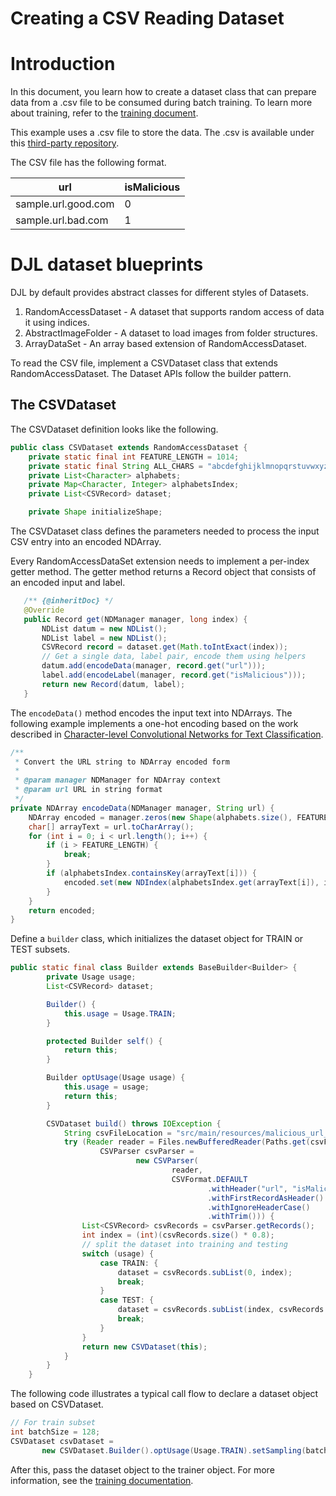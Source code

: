 # Creating a CSV Reading Dataset

# Introduction
In this document, you learn how to create a dataset class that can prepare data from a .csv file to be consumed during batch training. To learn more about training, refer to the [training document](training_model.md).

This example uses a .csv file to store the data. The .csv is available under this [third-party repository](https://github.com/incertum/cyber-matrix-ai/tree/master/Malicious-URL-Detection-Deep-Learning).

The CSV file has the following format.

|url   | isMalicious  |
|---|---|
| sample.url.good.com  | 0  |
| sample.url.bad.com  | 1  |


# DJL dataset blueprints

DJL by default provides abstract classes for different styles of Datasets.

1. RandomAccessDataset - A dataset that supports random access of data it using indices.
2. AbstractImageFolder - A dataset to load images from folder structures.
3. ArrayDataSet - An array based extension of RandomAccessDataset.

To read the CSV file, implement a CSVDataset class that extends RandomAccessDataset. The Dataset APIs follow the builder pattern.

## The CSVDataset


The CSVDataset definition looks like the following.


```java
public class CSVDataset extends RandomAccessDataset {
    private static final int FEATURE_LENGTH = 1014;
    private static final String ALL_CHARS = "abcdefghijklmnopqrstuvwxyz0123456789-,;.!?:'\"/\\|_@#$%^&*~`+ =<>()[]{}";
    private List<Character> alphabets;
    private Map<Character, Integer> alphabetsIndex;
    private List<CSVRecord> dataset;

    private Shape initializeShape;
```

The CSVDataset class defines the parameters needed to process the input CSV entry into an encoded NDArray.

Every RandomAccessDataSet extension needs to implement a per-index getter method. The getter method returns a Record object that consists of an encoded input and label.

 ```java
    /** {@inheritDoc} */
    @Override
    public Record get(NDManager manager, long index) {
        NDList datum = new NDList();
        NDList label = new NDList();
        CSVRecord record = dataset.get(Math.toIntExact(index));
        // Get a single data, label pair, encode them using helpers
        datum.add(encodeData(manager, record.get("url")));
        label.add(encodeLabel(manager, record.get("isMalicious")));
        return new Record(datum, label);
    }
```

The ```encodeData()```  method encodes the input text into NDArrays. The following example implements a one-hot encoding based on the work described in [Character-level Convolutional Networks for Text Classification](https://arxiv.org/abs/1509.01626).

```java
/**
 * Convert the URL string to NDArray encoded form
 *
 * @param manager NDManager for NDArray context
 * @param url URL in string format
 */
private NDArray encodeData(NDManager manager, String url) {
    NDArray encoded = manager.zeros(new Shape(alphabets.size(), FEATURE_LENGTH));
    char[] arrayText = url.toCharArray();
    for (int i = 0; i < url.length(); i++) {
        if (i > FEATURE_LENGTH) {
            break;
        }
        if (alphabetsIndex.containsKey(arrayText[i])) {
            encoded.set(new NDIndex(alphabetsIndex.get(arrayText[i]), i), 1);
        }
    }
    return encoded;
}
```

Define  a ```builder``` class, which initializes the dataset object for TRAIN or TEST subsets.

```java
public static final class Builder extends BaseBuilder<Builder> {
        private Usage usage;
        List<CSVRecord> dataset;

        Builder() {
            this.usage = Usage.TRAIN;
        }

        protected Builder self() {
            return this;
        }

        Builder optUsage(Usage usage) {
            this.usage = usage;
            return this;
        }

        CSVDataset build() throws IOException {
            String csvFileLocation = "src/main/resources/malicious_url_data.csv";
            try (Reader reader = Files.newBufferedReader(Paths.get(csvFileLocation));
                    CSVParser csvParser =
                            new CSVParser(
                                    reader,
                                    CSVFormat.DEFAULT
                                            .withHeader("url", "isMalicious")
                                            .withFirstRecordAsHeader()
                                            .withIgnoreHeaderCase()
                                            .withTrim())) {
                List<CSVRecord> csvRecords = csvParser.getRecords();
                int index = (int)(csvRecords.size() * 0.8);
                // split the dataset into training and testing
                switch (usage) {
                    case TRAIN: {
                        dataset = csvRecords.subList(0, index);
                        break;
                    }
                    case TEST: {
                        dataset = csvRecords.subList(index, csvRecords.size());
                        break;
                    }
                }
                return new CSVDataset(this);
            }
        }
    }
```

The following code illustrates a typical call flow to declare a dataset object based on CSVDataset.

```java
// For train subset
int batchSize = 128;
CSVDataset csvDataset =
       new CSVDataset.Builder().optUsage(Usage.TRAIN).setSampling(batchSize, true).build();
```
After this, pass the dataset object to the trainer object. For more information, see the [training documentation](training_model.md).
    
